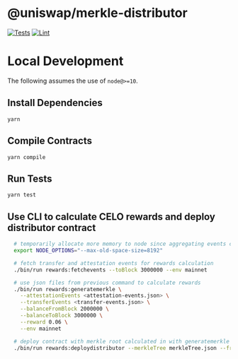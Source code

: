 # @uniswap/merkle-distributor

[![Tests](https://github.com/Uniswap/merkle-distributor/workflows/Tests/badge.svg)](https://github.com/Uniswap/merkle-distributor/actions?query=workflow%3ATests)
[![Lint](https://github.com/Uniswap/merkle-distributor/workflows/Lint/badge.svg)](https://github.com/Uniswap/merkle-distributor/actions?query=workflow%3ALint)

# Local Development

The following assumes the use of `node@>=10`.

## Install Dependencies

`yarn`

## Compile Contracts

`yarn compile`

## Run Tests

`yarn test`

## Use CLI to calculate CELO rewards and deploy distributor contract
```bash
  # temporarily allocate more memory to node since aggregating events can take up a lot of space
  export NODE_OPTIONS="--max-old-space-size=8192"

  # fetch transfer and attestation events for rewards calculation
  ./bin/run rewards:fetchevents --toBlock 3000000 --env mainnet

  # use json files from previous command to calculate rewards
  ./bin/run rewards:generatemerkle \
    --attestationEvents <attestation-events.json> \
    --transferEvents <transfer-events.json> \
    --balanceFromBlock 2000000 \
    --balanceToBlock 3000000 \
    --reward 0.06 \
    --env mainnet

  # deploy contract with merkle root calculated in with generatemerkle
  ./bin/run rewards:deploydistributor --merkleTree merkleTree.json --from <address>
```
